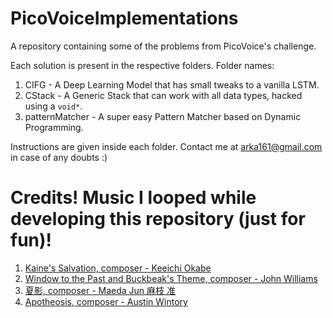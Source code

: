# PicoVoiceImplementations
A repository containing some of the problems from PicoVoice's challenge. 

Each solution is present in the respective folders. Folder names: 

1. CIFG - A Deep Learning Model that has small tweaks to a vanilla LSTM.
2. CStack - A Generic Stack that can work with all data types, hacked using a `void*`.
3. patternMatcher - A super easy Pattern Matcher based on Dynamic Programming. 

Instructions are given inside each folder. Contact me at arka161@gmail.com in case of any doubts :) 

# Credits! Music I looped while developing this repository (just for fun)! 

1. [Kaine's Salvation, composer  - Keeichi Okabe](https://youtu.be/viDKam_hmGM)
2. [Window to the Past and Buckbeak's Theme, composer - John Williams](https://youtu.be/DLiXPbjaZrA)
3. [夏影, composer - Maeda Jun 麻枝 准](https://youtu.be/OiTqfiMlLVs)
4. [Apotheosis, composer - Austin Wintory](https://youtu.be/ypNgvc6c6Cc)
